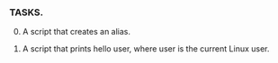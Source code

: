### TASKS.
0. A script that creates an alias.

1. A script that prints hello user, where user is the current Linux user.
